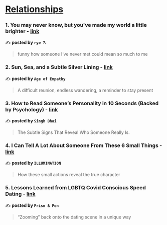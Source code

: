 
<h1><a href=https://medium.com/tag/relationships/recommended target="_blank" rel="noopener noreferrer">Relationships</a></h1>
<h3>1. You may never know, but you've made my world a little brighter - <a href="https://medium.com/@ryeee/you-may-never-know-but-youve-made-my-world-a-little-brighter-eec54b84b785" target="_blank" rel="noopener noreferrer">link</a></h3>

✍️ **posted by `rye 𐙚`**

<blockquote>funny how someone I’ve never met could mean so much to me</blockquote>

<h3>2. Sun, Sea, and a Subtle Silver Lining - <a href="https://medium.com/age-of-empathy/sun-sea-and-a-subtle-silver-lining-671bf5b09a09" target="_blank" rel="noopener noreferrer">link</a></h3>

✍️ **posted by `Age of Empathy`**

<blockquote>A difficult reunion, endless wandering, a reminder to stay present</blockquote>

<h3>3. How to Read Someone’s Personality in 10 Seconds (Backed by Psychology) - <a href="https://medium.com/@pgadityasingh/how-to-read-someones-personality-in-10-seconds-backed-by-psychology-a398af0fa8a2" target="_blank" rel="noopener noreferrer">link</a></h3>

✍️ **posted by `Singh Bhai`**

<blockquote>The Subtle Signs That Reveal Who Someone Really Is.</blockquote>

<h3>4. I Can Tell A Lot About Someone From These 6 Small Things - <a href="https://medium.com/illumination/i-can-tell-a-lot-about-someone-from-these-6-small-things-17dd0986f5db" target="_blank" rel="noopener noreferrer">link</a></h3>

✍️ **posted by `ILLUMINATION`**

<blockquote>How these small actions reveal the true character</blockquote>

<h3>5. Lessons Learned from LGBTQ Covid Conscious Speed Dating - <a href="https://medium.com/prismnpen/lessons-learned-from-lgbtq-covid-conscious-speed-dating-d385813ea965" target="_blank" rel="noopener noreferrer">link</a></h3>

✍️ **posted by `Prism & Pen`**

<blockquote>“Zooming” back onto the dating scene in a unique way</blockquote>

